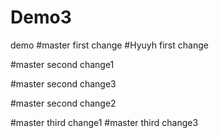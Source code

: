 # Demo3
demo
#master first change
#Hyuyh first change

#master second change1

#master second change3

#master second change2

#master third change1
#master third change3
